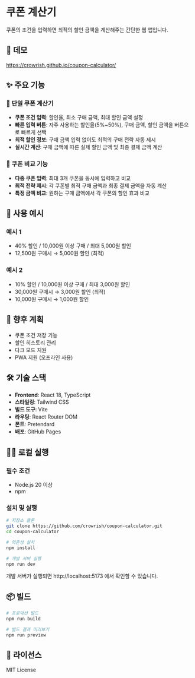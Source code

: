 # 쿠폰 계산기

쿠폰의 조건을 입력하면 최적의 할인 금액을 계산해주는 간단한 웹 앱입니다.

## 🚀 데모

https://crowrish.github.io/coupon-calculator/

## ✨ 주요 기능

### 📱 단일 쿠폰 계산기
- **쿠폰 조건 입력**: 할인율, 최소 구매 금액, 최대 할인 금액 설정
- **빠른 입력 버튼**: 자주 사용하는 할인율(5%~50%), 구매 금액, 할인 금액을 버튼으로 빠르게 선택
- **최적 할인 정보**: 구매 금액 입력 없이도 최적의 구매 전략 자동 제시
- **실시간 계산**: 구매 금액에 따른 실제 할인 금액 및 최종 결제 금액 계산

### 🔄 쿠폰 비교 기능
- **다중 쿠폰 입력**: 최대 3개 쿠폰을 동시에 입력하고 비교
- **최적 전략 제시**: 각 쿠폰별 최적 구매 금액과 최종 결제 금액을 자동 계산
- **특정 금액 비교**: 원하는 구매 금액에서 각 쿠폰의 할인 효과 비교

## 📱 사용 예시

### 예시 1
- 40% 할인 / 10,000원 이상 구매 / 최대 5,000원 할인
- 12,500원 구매시 → 5,000원 할인 (최적)

### 예시 2
- 10% 할인 / 10,000원 이상 구매 / 최대 3,000원 할인
- 30,000원 구매시 → 3,000원 할인 (최적)
- 10,000원 구매시 → 1,000원 할인

## 🔮 향후 계획

- 쿠폰 조건 저장 기능
- 할인 히스토리 관리
- 다크 모드 지원
- PWA 지원 (오프라인 사용)

## 🛠 기술 스택

- **Frontend**: React 18, TypeScript
- **스타일링**: Tailwind CSS
- **빌드 도구**: Vite
- **라우팅**: React Router DOM
- **폰트**: Pretendard
- **배포**: GitHub Pages

## 🏃‍♂️ 로컬 실행

### 필수 조건
- Node.js 20 이상
- npm

### 설치 및 실행

```bash
# 저장소 클론
git clone https://github.com/crowrish/coupon-calculator.git
cd coupon-calculator

# 의존성 설치
npm install

# 개발 서버 실행
npm run dev
```

개발 서버가 실행되면 http://localhost:5173 에서 확인할 수 있습니다.

## 📦 빌드

```bash
# 프로덕션 빌드
npm run build

# 빌드 결과 미리보기
npm run preview
```

## 📄 라이선스

MIT License
